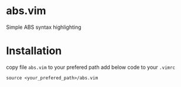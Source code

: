 # abs.vim
Simple ABS syntax highlighting 

# Installation 
copy file `abs.vim` to your prefered path
add below code to your `.vimrc`
```
source <your_prefered_path>/abs.vim
```
